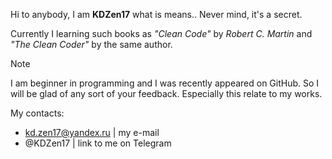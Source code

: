Hi to anybody, I am **KDZen17** what is means.. Never mind, it's a secret.

Currently I learning such books as *"Clean Code"* by *Robert C. Martin* and *"The Clean Coder"* by the same author.

> [!NOTE]
> I am beginner in programming and I was recently appeared on GitHub. So I will be glad of any sort of your feedback. Especially this relate to my works.

My contacts:
- kd.zen17@yandex.ru | my e-mail
- @KDZen17 | link to me on Telegram


<!---
- 👋 Hi, I’m @KDZen17
- 👀 I’m interested in ...
- 🌱 I’m currently learning ...
- 💞️ I’m looking to collaborate on ...
- 📫 How to reach me ...
--->

<!---
KDZen17/KDZen17 is a ✨ special ✨ repository because its `README.md` (this file) appears on your GitHub profile.
You can click the Preview link to take a look at your changes.
--->
